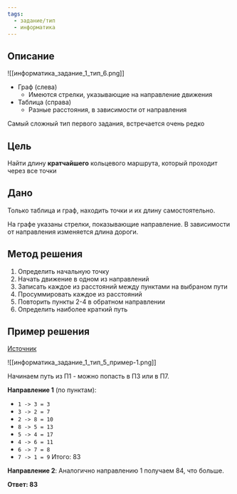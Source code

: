 ```yaml
---
tags:
  - задание/тип
  - информатика
---
```

## Описание

![[информатика_задание_1_тип_6.png]]

- Граф (слева)
	- Имеются стрелки, указывающие на направление движения
- Таблица (справа)
	- Разные расстояния, в зависимости от направления

Самый сложный тип первого задания, встречается очень редко

## Цель

Найти длину **кратчайшего** кольцевого маршрута, который проходит через все точки

## Дано

Только таблица и граф, находить точки и их длину самостоятельно. 

На графе указаны стрелки, показывающие направление. В зависимости от направления изменяется длина дороги.

## Метод решения

1. Определить начальную точку
2. Начать движение в одном из направлений
3. Записать каждое из расстояний между пунктами на выбраном пути
4. Просуммировать каждое из расстояний
5. Повторить пункты 2-4 в обратном направлении
6. Определить наиболее краткий путь

## Пример решения

[Источник](https://youtu.be/GV-zY20wJjg?list=PLFzCAD7_42DzlznmvI70SfXl3V0dlvqdn&t=1079)

![[информатика_задание_1_тип_5_пример-1.png]]

Начинаем путь из П1 - можно попасть в П3 или в П7.

**Направление 1** (по пунктам):
- `1 -> 3 = 3`
- `3 -> 2 = 7`
- `2 -> 8 = 10`
- `8 -> 5 = 13`
- `5 -> 4 = 17`
- `4 -> 6 = 11`
- `6 -> 7 = 8`
- `7 -> 1 = 9`
Итого: 83

**Направление 2**:
Аналогично направлению 1 получаем 84, что больше.

**Ответ: 83**